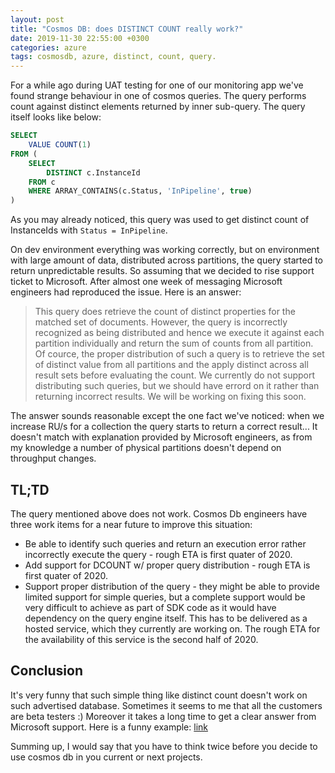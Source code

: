 ```yaml
---
layout: post
title: "Cosmos DB: does DISTINCT COUNT really work?"
date: 2019-11-30 22:55:00 +0300
categories: azure
tags: cosmosdb, azure, distinct, count, query.
---
```


For a while ago during UAT testing for one of our monitoring app we've found strange behaviour in one of cosmos queries. The query performs count against distinct elements returned by inner sub-query.
The query itself looks like below:

```sql
SELECT
    VALUE COUNT(1)
FROM (
    SELECT
        DISTINCT c.InstanceId
    FROM c
    WHERE ARRAY_CONTAINS(c.Status, 'InPipeline', true)
)
```

As you may already noticed, this query was used to get distinct count of InstanceIds with `Status = InPipeline`.

On dev environment everything was working correctly, but on environment with large amount of data, distributed across partitions, the query started to return unpredictable results. So assuming that we decided to rise support ticket to Microsoft. After almost one week of messaging Microsoft engineers had reproduced the issue. Here is an answer:

> This query does retrieve the count of distinct properties for the matched set of documents. However, the query is incorrectly recognized as being distributed and hence we execute it against each partition individually and return the sum of counts from all partition.
> Of cource, the proper distribution of such a query is to retrieve the set of distinct value from all partitions and the apply distinct across all result sets before evaluating the count. We currently do not support distributing such queries, but we should have errord on it rather than returning incorrect results. We will be working on fixing this soon.

The answer sounds reasonable except the one fact we've noticed: when we increase RU/s for a collection the query starts to return a correct result... It doesn't match with explanation provided by Microsoft engineers, as from my knowledge a number of physical partitions doesn't depend on throughput changes.

## TL;TD

The query mentioned above does not work. Cosmos Db engineers have three work items for a near future to improve this situation:

- Be able to identify such queries and return an execution error rather incorrectly execute the query - rough ETA is first quater of 2020.
- Add support for DCOUNT w/ proper query distribution - rough ETA is first quater of 2020.
- Support proper distribution of the query - theу might be able to provide limited support for simple queries, but a complete support would be very difficult to achieve as part of SDK code as it would have dependency on the query engine itself. This has to be delivered as a hosted service, which they currently are working on. The rough ETA for the availability of this service is the second half of 2020.

## Conclusion

It's very funny that such simple thing like distinct count doesn't work on such advertised database. Sometimes it seems to me that all the customers are beta testers :) Moreover it takes a long time to get a clear answer from Microsoft support. Here is a funny example: [link](https://feedback.azure.com/forums/263030-azure-cosmos-db/suggestions/38610298-bug-incorrect-results-returned-from-count-distinc)

Summing up, I would say that you have to think twice before you decide to use cosmos db in you current or next projects.